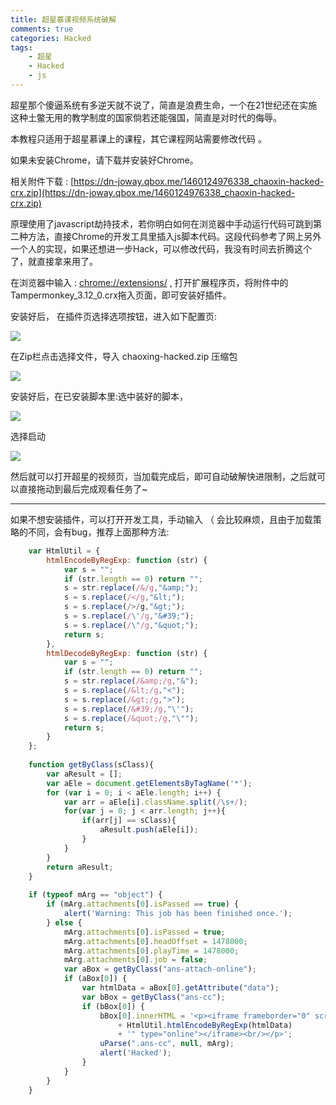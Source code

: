 ```yaml
---
title: 超星慕课视频系统破解
comments: true
categories: Hacked
tags:
	- 超星
	- Hacked
	- js
---
```



超星那个傻逼系统有多逆天就不说了，简直是浪费生命，一个在21世纪还在实施这种土鳖无用的教学制度的国家倘若还能强国，简直是对时代的侮辱。

本教程只适用于超星慕课上的课程，其它课程网站需要修改代码 。

<!-- more -->

如果未安装Chrome，请下载并安装好Chrome。

相关附件下载 :  [https://dn-joway.qbox.me/1460124976338_chaoxin-hacked-crx.zip](https://dn-joway.qbox.me/1460124976338_chaoxin-hacked-crx.zip)

原理使用了javascript劫持技术，若你明白如何在浏览器中手动运行代码可跳到第二种方法，直接Chrome的开发工具里插入js脚本代码。这段代码参考了网上另外一个人的实现，如果还想进一步Hack，可以修改代码，我没有时间去折腾这个了，就直接拿来用了。

在浏览器中输入 : [chrome://extensions/](chrome://extensions/) , 打开扩展程序页，将附件中的Tampermonkey_3.12_0.crx拖入页面，即可安装好插件。

安装好后， 在插件页选择选项按钮，进入如下配置页:

![](https://dn-joway.qbox.me/1460123362978_%E5%B1%8F%E5%B9%95%E5%BF%AB%E7%85%A7%202016-04-08%2021.41.28.png)

在Zip栏点击选择文件，导入 chaoxing-hacked.zip 压缩包

![](https://dn-joway.qbox.me/1460123447255_%E5%B1%8F%E5%B9%95%E5%BF%AB%E7%85%A7%202016-04-08%2021.41.40.png)

安装好后，在已安装脚本里:选中装好的脚本，

![](https://dn-joway.qbox.me/1460123510167_%E5%B1%8F%E5%B9%95%E5%BF%AB%E7%85%A7%202016-04-08%2021.42.02.png)

选择启动

![](https://dn-joway.qbox.me/1460123537987_%E5%B1%8F%E5%B9%95%E5%BF%AB%E7%85%A7%202016-04-08%2021.42.09.png)

然后就可以打开超星的视频页，当加载完成后，即可自动破解快进限制，之后就可以直接拖动到最后完成观看任务了~

---

如果不想安装插件，可以打开开发工具，手动输入 （ 会比较麻烦，且由于加载策略的不同，会有bug，推荐上面那种方法:

``` js
	var HtmlUtil = {
	    htmlEncodeByRegExp: function (str) {
	        var s = "";
	        if (str.length == 0) return "";
	        s = str.replace(/&/g,"&amp;");
	        s = s.replace(/</g,"&lt;");
	        s = s.replace(/>/g,"&gt;");
	        s = s.replace(/\'/g,"&#39;");
	        s = s.replace(/\"/g,"&quot;");
	        return s;
	    },
	    htmlDecodeByRegExp: function (str) {
	        var s = "";
	        if (str.length == 0) return "";
	        s = str.replace(/&amp;/g,"&");
	        s = s.replace(/&lt;/g,"<");
	        s = s.replace(/&gt;/g,">");
	        s = s.replace(/&#39;/g,"\'");
	        s = s.replace(/&quot;/g,"\"");
	        return s;
	    }
	};
	
	function getByClass(sClass){
	    var aResult = [];
	    var aEle = document.getElementsByTagName('*');
	    for (var i = 0; i < aEle.length; i++) {
	        var arr = aEle[i].className.split(/\s+/);
	        for(var j = 0; j < arr.length; j++){
	            if(arr[j] == sClass){
	                aResult.push(aEle[i]);
	            }
	        }
	    }
	    return aResult;
	}
	
	if (typeof mArg == "object") {
	    if (mArg.attachments[0].isPassed == true) {
	        alert('Warning: This job has been finished once.');
	    } else {
	        mArg.attachments[0].isPassed = true;
	        mArg.attachments[0].headOffset = 1478000;
	        mArg.attachments[0].playTime = 1478000;
	        mArg.attachments[0].job = false;
	        var aBox = getByClass("ans-attach-online");
	        if (aBox[0]) {
	            var htmlData = aBox[0].getAttribute("data");
	            var bBox = getByClass("ans-cc");
	            if (bBox[0]) {
	                bBox[0].innerHTML = '<p><iframe frameborder="0" scrolling="no" class="ans-module ans-attach-online ans-insertvideo-module" module="insertvideo" data="'
	                    + HtmlUtil.htmlEncodeByRegExp(htmlData)
	                    + '" type="online"></iframe><br/></p>';
	                uParse(".ans-cc", null, mArg);
	                alert('Hacked');
	            }
	        }
	    }
	}
```


